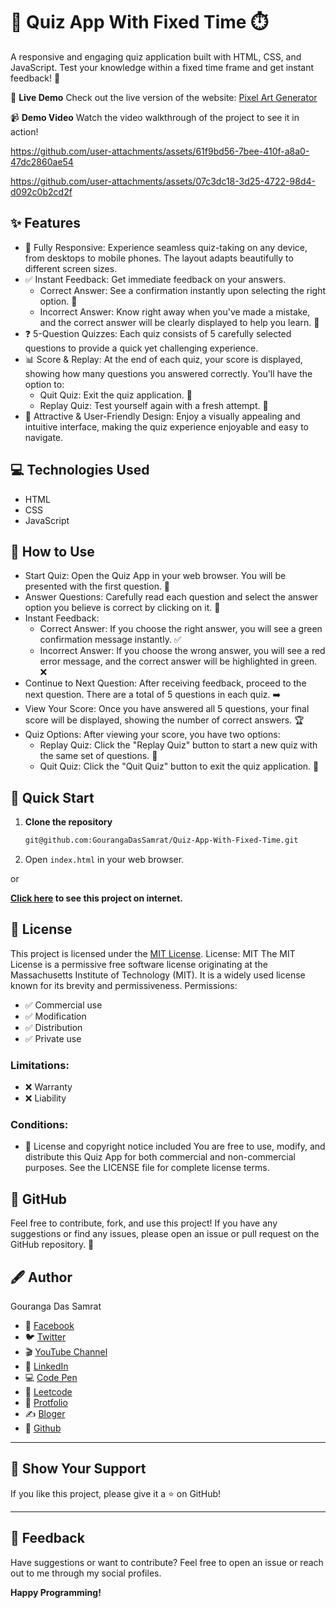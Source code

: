 # 🚀 Quiz App With Fixed Time ⏱️
A responsive and engaging quiz application built with HTML, CSS, and JavaScript. Test your knowledge within a fixed time frame and get instant feedback! 🧠

🌟 **Live Demo**
Check out the live version of the website: [Pixel Art  Generator](https://quizappbygouranga.netlify.app/)

📹 **Demo Video**
Watch the video walkthrough of the project to see it in action!



https://github.com/user-attachments/assets/61f9bd56-7bee-410f-a8a0-47dc2860ae54



https://github.com/user-attachments/assets/07c3dc18-3d25-4722-98d4-d092c0b2cd2f


## ✨ Features
 * 📱 Fully Responsive:  Experience seamless quiz-taking on any device, from desktops to mobile phones. The layout adapts beautifully to different screen sizes.
 * ✅ Instant Feedback: Get immediate feedback on your answers.
   * Correct Answer:  See a confirmation instantly upon selecting the right option. 🎉
   * Incorrect Answer:  Know right away when you've made a mistake, and the correct answer will be clearly displayed to help you learn. 🧐
 * ❓ 5-Question Quizzes: Each quiz consists of 5 carefully selected questions to provide a quick yet challenging experience.
 * 📊 Score & Replay: At the end of each quiz, your score is displayed, showing how many questions you answered correctly. You'll have the option to:
   * Quit Quiz: Exit the quiz application. 🚪
   * Replay Quiz: Test yourself again with a fresh attempt. 🔄
 * 🎨 Attractive & User-Friendly Design:  Enjoy a visually appealing and intuitive interface, making the quiz experience enjoyable and easy to navigate.

## 💻 Technologies Used

*   HTML
*   CSS
*   JavaScript 
   
## 🚀 How to Use
 * Start Quiz: Open the Quiz App in your web browser. You will be presented with the first question. 🚀
 * Answer Questions: Carefully read each question and select the answer option you believe is correct by clicking on it. 🤔
 * Instant Feedback:
   * Correct Answer: If you choose the right answer, you will see a green confirmation message instantly. ✅
   * Incorrect Answer: If you choose the wrong answer, you will see a red error message, and the correct answer will be highlighted in green. ❌
 * Continue to Next Question: After receiving feedback, proceed to the next question. There are a total of 5 questions in each quiz.  ➡️
 * View Your Score: Once you have answered all 5 questions, your final score will be displayed, showing the number of correct answers. 🏆
 * Quiz Options: After viewing your score, you have two options:
   * Replay Quiz: Click the "Replay Quiz" button to start a new quiz with the same set of questions. 🔄
   * Quit Quiz: Click the "Quit Quiz" button to exit the quiz application. 🚪

## 🚀 Quick Start

1. **Clone the repository**
   ```bash
   git@github.com:GourangaDasSamrat/Quiz-App-With-Fixed-Time.git
2.  Open `index.html` in your web browser.

or

**[Click here](https://quizappbygouranga.netlify.app/) to see this project on internet.**

## 📜 License
This project is licensed under the [MIT License](https://opensource.org/licenses/MIT).
License: MIT
The MIT License is a permissive free software license originating at the Massachusetts Institute of Technology (MIT). It is a widely used license known for its brevity and permissiveness.
Permissions:
 * ✅ Commercial use
 * ✅ Modification
 * ✅ Distribution
 * ✅ Private use
### Limitations:
 * ❌ Warranty
 * ❌ Liability
### Conditions:
 * 📝 License and copyright notice included
You are free to use, modify, and distribute this Quiz App for both commercial and non-commercial purposes.  See the LICENSE file for complete license terms.

## 🚀 GitHub
Feel free to contribute, fork, and use this project!  If you have any suggestions or find any issues, please open an issue or pull request on the GitHub repository. 🙏

## 🖋️ Author

Gouranga Das Samrat

* 📘 [Facebook](https://www.facebook.com/gourangadassamrat)
* 🐦 [Twitter](https://x.com/gouranga_khulna)
* 🎬 [YouTube Channel](https://www.youtube.com/@GourangaDasSamrat)
* 💼 [LinkedIn](https://bd.linkedin.com/in/gouranga-das-samrat-330311294)
* 💻 [Code Pen](https://codepen.io/gouranga-das-samrat)
* 🚀 [Leetcode](https://leetcode.com/u/cqq98g0hw0/)
* 🎨 [Protfolio](https://gourangadassamrat.my.canva.site/)
* ✍️ [Bloger](https://gourangadassamrat.blogspot.com/)
* 🐙 [Github](https://github.com/GourangaDasSamrat)



---

## 🌟 Show Your Support

If you like this project, please give it a ⭐ on GitHub!


---
## 📢 Feedback

Have suggestions or want to contribute? Feel free to open an issue or reach out to me through my social profiles.

**Happy Programming!**
